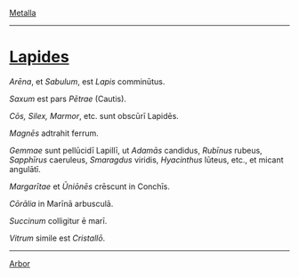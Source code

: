 [Metalla](../011-metalla/011-metalla.md)

---

# [Lapides](https://www.archive.org/stream/cu31924032499455#page/n55/mode/1up)

*Arēna*, et *Sabulum*, est *Lapis* comminūtus.

*Saxum* est pars *Pētrae* (Cautis).

*Cōs, Silex, Marmor*, etc. sunt obscūrī Lapidēs.

*Magnēs* adtrahit ferrum.

*Gemmae* sunt pellūcidī Lapillī, ut *Adamās* candidus, *Rubīnus* rubeus, *Sapphīrus* caeruleus, *Smaragdus* viridis, *Hyacinthus* lūteus, etc., et micant angulātī.

*Margarītae* et *Ūniōnēs* crēscunt in Conchīs.

*Cōrālia* in Marīnā arbusculā.

*Succinum* colligitur ē marī.

*Vitrum* simile est *Cristallō*.

---

[Arbor](../013-arbor/013-arbor.md)

